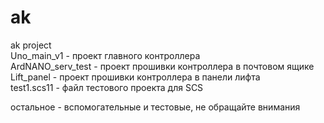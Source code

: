 # ak
ak project  
Uno_main_v1 - проект главного контроллера  
ArdNANO_serv_test - проект прошивки контроллера в почтовом ящике  
Lift_panel - проект прошивки контроллера в панели лифта  
test1.scs11 - файл тестового проекта для SCS  

остальное - вспомогательные и тестовые, не обращайте внимания
